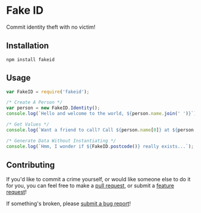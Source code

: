 Fake ID
=========

Commit identity theft with no victim!

## Installation

  `npm install fakeid`

## Usage
```js
var FakeID = require('fakeid');

/* Create A Person */
var person = new FakeID.Identity();
console.log(`Hello and welcome to the world, ${person.name.join(' ')}`); // Hello and welcome to the world, [...] [...]

/* Get Values */
console.log(`Want a friend to call? Call ${person.name[0]} at ${person.phone}`); // Want a friend to call? Call [...] at [...]

/* Generate Data Without Instantiating */
console.log(`Hmm, I wonder if ${FakeID.postcode()} really exists...`); // Hmm, I wonder if [...] really exists...

```


## Contributing

If you'd like to commit a crime yourself, or would like someone else to do it for you, you can feel free to make a [pull request](https://github.com/tascord/fakeId/compare), or submit a [feature request](https://github.com/tascord/fakeId/issues/new?assignees=tascord&labels=enhancement&template=feature-request--i-want-something--.md&title=)!

If something's broken, please [submit a bug report](https://github.com/tascord/fakeId/issues/new?assignees=&labels=bug&template=bug-report--something-broke--.md&title=)!
